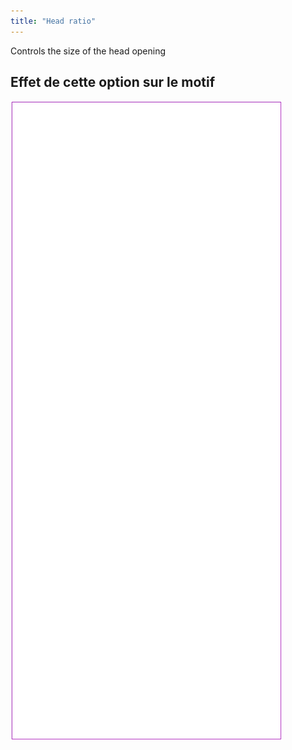 ```yaml
---
title: "Head ratio"
---
```


Controls the size of the head opening

## Effet de cette option sur le motif

![Cette image montre l'effet de cette option en superposant plusieurs variantes qui ont une valeur différente pour cette option](tiberius_headratio_sample.svg "Effect of this option on the pattern")
